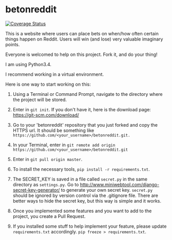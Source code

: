 # betonreddit

[![Coverage Status](https://coveralls.io/repos/github/betonreddit/betonreddit/badge.svg?branch=master)](https://coveralls.io/github/betonreddit/betonreddit?branch=master)



This is a website where users can place bets on when/how often certain things happen on Reddit. Users will win (and lose) very valuable imaginary points.


Everyone is welcomed to help on this project. Fork it, and do your thing!

I am using Python3.4. 

I recommend working in a virtual environment. 


Here is one way to start working on this:

1. Using a Terminal or Command Prompt, navigate to the directory where the project will be stored.
2. Enter in `git init`. If you don't have it, here is the download page: https://git-scm.com/download/ 
3. Go to your 'betonreddit' repository that you just forked and copy the HTTPS url. It should be something like `https://github.com/<your_username>/betonreddit.git.`
4. In your Terminal, enter in `git remote add origin https://github.com/<your_username>/betonreddit.git`
5. Enter in `git pull origin master`. 
6. To install the necessary tools, `pip install -r requirements.txt`. 
7. The SECRET_KEY is saved in a file called `secret.py` in the same directory as `settings.py`. Go to http://www.miniwebtool.com/django-secret-key-generator/ to generate your own secret key. `secret.py` should be ignored by version control via the .gitignore file. There are better ways to hide the secret key, but this way is simple and it works.


7. Once you implemented some features and you want to add to the project, you create a Pull Request. 

8. If you installed some stuff to help implement your feature, please update `requirements.txt` accordingly. `pip freeze > requirements.txt`. 














